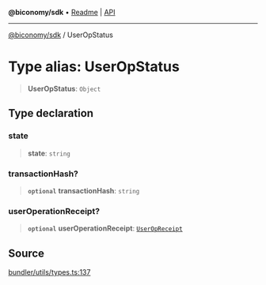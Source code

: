 **@biconomy/sdk** • [Readme](../README.md) \| [API](../globals.md)

***

[@biconomy/sdk](../README.md) / UserOpStatus

# Type alias: UserOpStatus

> **UserOpStatus**: `Object`

## Type declaration

### state

> **state**: `string`

### transactionHash?

> **`optional`** **transactionHash**: `string`

### userOperationReceipt?

> **`optional`** **userOperationReceipt**: [`UserOpReceipt`](UserOpReceipt.md)

## Source

[bundler/utils/types.ts:137](https://github.com/bcnmy/sdk/blob/main/src/bundler/utils/types.ts#L137)
